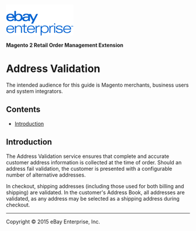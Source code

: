 ![ebay logo](assets/logo-vert.png)

**Magento 2 Retail Order Management Extension**

# Address Validation

The intended audience for this guide is Magento merchants, business users and system integrators.

## Contents

- [Introduction](#introduction)

## Introduction

The Address Validation service ensures that complete and accurate customer address information is collected at the time of order. Should an address fail validation, the customer is presented with a configurable number of alternative addresses.

In checkout, shipping addresses (including those used for both billing and shipping) are validated. In the customer's Address Book, all addresses are validated, as any address may be selected as a shipping address during checkout.

- - -
Copyright © 2015 eBay Enterprise, Inc.
